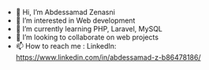 - 👋 Hi, I’m Abdessamad Zenasni
- 👀 I’m interested in Web development
- 🌱 I’m currently learning PHP, Laravel, MySQL
- 💞️ I’m looking to collaborate on web projects
- 📫 How to reach me : LinkedIn: https://www.linkedin.com/in/abdessamad-z-b86478186/

<!---
AbdessamadV12/AbdessamadV12 is a ✨ special ✨ repository because its `README.md` (this file) appears on your GitHub profile.
You can click the Preview link to take a look at your changes.
--->

